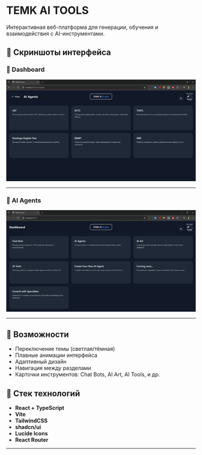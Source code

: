# TEMK AI TOOLS

Интерактивная веб-платформа для генерации, обучения и взаимодействия с AI-инструментами.

## 📸 Скриншоты интерфейса

### 🧭 Dashboard

![Dashboard интерфейс](./screenshots/dashboard.jpeg)

---

### 🤖 AI Agents

![AI Agents интерфейс](./screenshots/aiagents.jpeg)

---

## 🚀 Возможности

- Переключение темы (светлая/тёмная)
- Плавные анимации интерфейса
- Адаптивный дизайн
- Навигация между разделами
- Карточки инструментов: Chat Bots, AI Art, AI Tools, и др.

## 🧱 Стек технологий

- **React + TypeScript**
- **Vite**
- **TailwindCSS**
- **shadcn/ui**
- **Lucide Icons**
- **React Router**

---